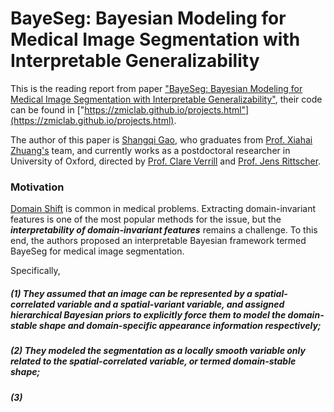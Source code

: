 # BayeSeg: Bayesian Modeling for Medical Image Segmentation with Interpretable Generalizability

This is the reading report from paper ["BayeSeg: Bayesian Modeling for Medical Image Segmentation with Interpretable Generalizability"](https://arxiv.org/abs/2303.01710), 
their code can be found in ["https://zmiclab.github.io/projects.html"](https://zmiclab.github.io/projects.html).

The author of this paper is [Shangqi Gao](https://shangqigao.github.io/#), who graduates from [Prof. Xiahai Zhuang's](https://zmiclab.github.io/zxh/) team, 
and currently works as a postdoctoral researcher in University of Oxford, directed by [Prof. Clare Verrill](https://www.nds.ox.ac.uk/team/clare-verrill) and [Prof. Jens Rittscher](https://www.ndm.ox.ac.uk/team/jens-rittscher).

### Motivation
[Domain Shift](https://github.com/xiaovhua/Interpretability-of-Medical-Data-/blob/main/Concept/Domain%20Shift.md) is common in medical problems. Extracting domain-invariant features is one of the most popular methods for the issue, but the **_interpretability of domain-invariant features_** remains a challenge. To this end, the authors proposed an interpretable Bayesian framework termed BayeSeg for medical image segmentation. 

Specifically, 
##### (1) They assumed that an image can be represented by a spatial-correlated variable and a spatial-variant variable, and assigned hierarchical Bayesian priors to explicitly force them to model the domain-stable shape and domain-specific appearance information respectively; 
##### (2) They modeled the segmentation as a locally smooth variable only related to the spatial-correlated variable, or termed domain-stable shape;
##### (3)  

